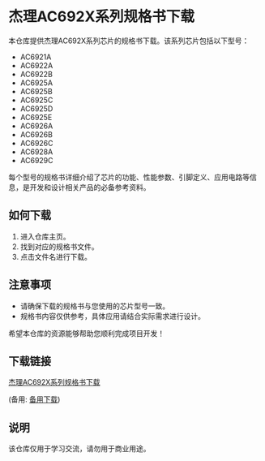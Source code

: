 # 杰理AC692X系列规格书下载

本仓库提供杰理AC692X系列芯片的规格书下载。该系列芯片包括以下型号：

- AC6921A
- AC6922A
- AC6922B
- AC6925A
- AC6925B
- AC6925C
- AC6925D
- AC6925E
- AC6926A
- AC6926B
- AC6926C
- AC6928A
- AC6929C

每个型号的规格书详细介绍了芯片的功能、性能参数、引脚定义、应用电路等信息，是开发和设计相关产品的必备参考资料。

## 如何下载

1. 进入仓库主页。
2. 找到对应的规格书文件。
3. 点击文件名进行下载。

## 注意事项

- 请确保下载的规格书与您使用的芯片型号一致。
- 规格书内容仅供参考，具体应用请结合实际需求进行设计。

希望本仓库的资源能够帮助您顺利完成项目开发！

## 下载链接
[杰理AC692X系列规格书下载](https://pan.quark.cn/s/d6ba909ded1a) 

(备用: [备用下载](https://pan.baidu.com/s/1R7Tes9NchMc8AofRM2Li9w?pwd=1234))

## 说明

该仓库仅用于学习交流，请勿用于商业用途。
